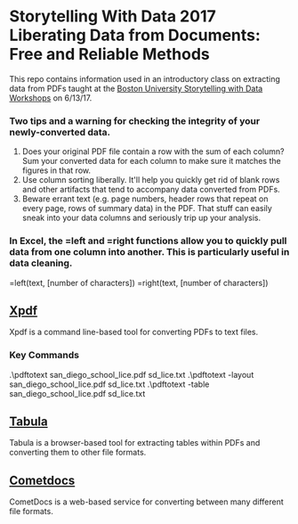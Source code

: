 # Storytelling With Data 2017 Liberating Data from Documents: Free and Reliable Methods
This repo contains information used in an introductory class on extracting data from PDFs taught at the [Boston University Storytelling with Data Workshops](https://www.bu.edu/com/data-storytelling/index.html) on 6/13/17.

### Two tips and a warning for checking the integrity of your newly-converted data.
1. Does your original PDF file contain a row with the sum of each column? Sum your converted data for each column to make sure it matches the figures in that row.
2. Use column sorting liberally. It'll help you quickly get rid of blank rows and other artifacts that tend to accompany data converted from PDFs.
3. Beware errant text (e.g. page numbers, header rows that repeat on every page, rows of summary data) in the PDF. That stuff can easily sneak into your data columns and seriously trip up your analysis.

### In Excel, the =left and =right functions allow you to quickly pull data from one column into another. This is particularly useful in data cleaning.
=left(text, [number of characters])
=right(text, [number of characters])

## [Xpdf](http://www.foolabs.com/xpdf/)
Xpdf is a command line-based tool for converting PDFs to text files.

### Key Commands
.\pdftotext san_diego_school_lice.pdf sd_lice.txt
.\pdftotext -layout san_diego_school_lice.pdf sd_lice.txt
.\pdftotext -table san_diego_school_lice.pdf sd_lice.txt

## [Tabula](http://tabula.technology/)
Tabula is a browser-based tool for extracting tables within PDFs and converting them to other file formats.

## [Cometdocs](https://www.cometdocs.com/)
CometDocs is a web-based service for converting between many different file formats.
